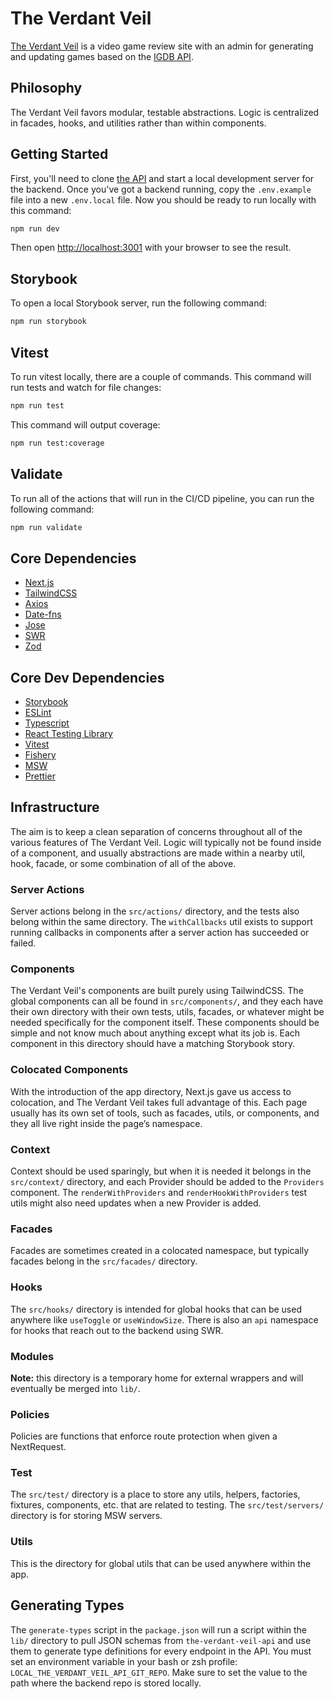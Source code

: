 # The Verdant Veil

[The Verdant Veil](https://www.theverdantveil.com/) is a video game review site
with an admin for generating and updating games based on the [IGDB
API](https://api-docs.igdb.com/#getting-started).

## Philosophy

The Verdant Veil favors modular, testable abstractions. Logic is centralized in
facades, hooks, and utilities rather than within components.

## Getting Started

First, you'll need to clone [the API](https://github.com/greenymcgee/the-verdant-veil-api)
and start a local development server for the backend. Once you've got a backend
running, copy the `.env.example` file into a new `.env.local` file. Now you
should be ready to run locally with this command:

```bash
npm run dev
```

Then open [http://localhost:3001](http://localhost:3001) with your browser to
see the result.

## Storybook

To open a local Storybook server, run the following command:

```bash
npm run storybook
```

## Vitest

To run vitest locally, there are a couple of commands. This command will run
tests and watch for file changes:

```bash
npm run test
```

This command will output coverage:

```bash
npm run test:coverage
```

## Validate

To run all of the actions that will run in the CI/CD pipeline, you can run the following command:

```bash
npm run validate
```

## Core Dependencies

- [Next.js](https://nextjs.org/)
- [TailwindCSS](https://tailwindcss.com/)
- [Axios](https://github.com/axios/axios)
- [Date-fns](https://date-fns.org/)
- [Jose](https://github.com/panva/jose)
- [SWR](https://swr.vercel.app/)
- [Zod](https://github.com/colinhacks/zod)

## Core Dev Dependencies

- [Storybook](https://storybook.js.org/)
- [ESLint](https://eslint.org/)
- [Typescript](https://www.typescriptlang.org/)
- [React Testing Library](https://testing-library.com/docs/react-testing-library/intro/)
- [Vitest](https://vitest.dev/)
- [Fishery](https://github.com/thoughtbot/fishery)
- [MSW](https://github.com/mswjs/msw)
- [Prettier](https://github.com/prettier/prettier)

## Infrastructure

The aim is to keep a clean separation of concerns throughout all of the various
features of The Verdant Veil. Logic will typically not be found inside of a
component, and usually abstractions are made within a nearby util, hook, facade,
or some combination of all of the above.

### Server Actions

Server actions belong in the `src/actions/` directory, and the tests also belong
within the same directory. The `withCallbacks` util exists to support running
callbacks in components after a server action has succeeded or failed.

### Components

The Verdant Veil's components are built purely using TailwindCSS. The global
components can all be found in `src/components/`, and they each have their own
directory with their own tests, utils, facades, or whatever might be needed
specifically for the component itself. These components should be simple and not
know much about anything except what its job is. Each component in this
directory should have a matching Storybook story.

### Colocated Components

With the introduction of the app directory, Next.js gave us access to
colocation, and The Verdant Veil takes full advantage of this. Each page usually
has its own set of tools, such as facades, utils, or components, and they all
live right inside the page’s namespace.

### Context

Context should be used sparingly, but when it is needed it belongs in the
`src/context/` directory, and each Provider should be added to the `Providers`
component. The `renderWithProviders` and `renderHookWithProviders` test utils
might also need updates when a new Provider is added.

### Facades

Facades are sometimes created in a colocated namespace, but typically facades
belong in the `src/facades/` directory.

### Hooks

The `src/hooks/` directory is intended for global hooks that can be used
anywhere like `useToggle` or `useWindowSize`. There is also an `api` namespace
for hooks that reach out to the backend using SWR.

### Modules

**Note:** this directory is a temporary home for external wrappers and will
eventually be merged into `lib/`.

### Policies

Policies are functions that enforce route protection when given a NextRequest.

### Test

The `src/test/` directory is a place to store any utils, helpers, factories,
fixtures, components, etc. that are related to testing. The `src/test/servers/`
directory is for storing MSW servers.

### Utils

This is the directory for global utils that can be used anywhere within the app.

## Generating Types

The `generate-types` script in the `package.json` will run a script within the
`lib/` directory to pull JSON schemas from `the-verdant-veil-api` and use them
to generate type definitions for every endpoint in the API. You must set an
environment variable in your bash or zsh profile:
`LOCAL_THE_VERDANT_VEIL_API_GIT_REPO`. Make sure to set the value to the path
where the backend repo is stored locally.
